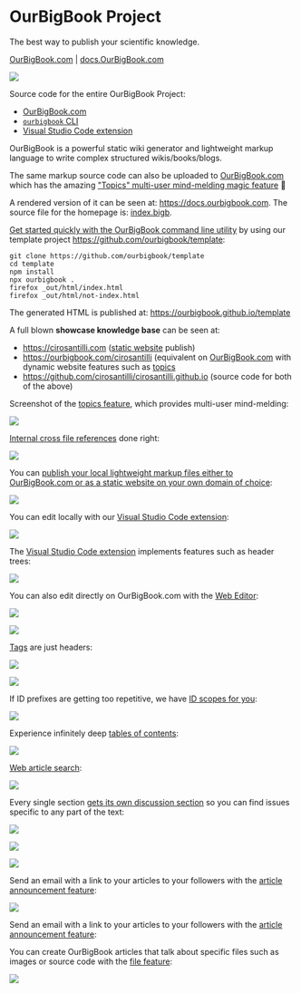 # OurBigBook Project

The best way to publish your scientific knowledge.

[OurBigBook.com](https://OurBigBook.com) | [docs.OurBigBook.com](https://docs.ourbigbook.com)

![](logo.svg)

Source code for the entire OurBigBook Project:

- [OurBigBook.com](https://OurBigBook.com)
- [`ourbigbook` CLI](https://docs.ourbigbook.com/#ourbigbook-cli)
- [Visual Studio Code extension](https://docs.ourbigbook.com/#visual-studio-code)

OurBigBook is a powerful static wiki generator and lightweight markup language to write complex structured wikis/books/blogs.

The same markup source code can also be uploaded to [OurBigBook.com](https://OurBigBook.com) which has the amazing ["Topics" multi-user mind-melding magic feature](https://docs.ourbigbook.com/#ourbigbook-web-topics) 🧙

A rendered version of it can be seen at: <https://docs.ourbigbook.com>. The source file for the homepage is: [index.bigb](index.bigb).

[Get started quickly with the OurBigBook command line utility](https://docs.ourbigbook.com/#ourbigbook-cli-quick-start) by using our template project <https://github.com/ourbigbook/template>:

```
git clone https://github.com/ourbigbook/template
cd template
npm install
npx ourbigbook .
firefox _out/html/index.html
firefox _out/html/not-index.html
```

The generated HTML is published at: https://ourbigbook.github.io/template

A full blown **showcase knowledge base** can be seen at:

* https://cirosantilli.com ([static website](https://docs.ourbigbook.com/#p-publish) publish)
* https://ourbigbook.com/cirosantilli (equivalent on [OurBigBook.com](https://docs.ourbigbook.com/#ourbigbook-com) with dynamic website features such as [topics](https://docs.ourbigbook.com/#ourbigbook-web-topics)
* https://github.com/cirosantilli/cirosantilli.github.io (source code for both of the above)

Screenshot of the [topics feature](https://docs.ourbigbook.com/#ourbigbook-web-topics), which provides multi-user mind-melding:

![](https://raw.githubusercontent.com/ourbigbook/ourbigbook-media/master/feature/topics/derivative.png)

[Internal cross file references](https://docs.ourbigbook.com/#cross-file-reference) done right:

![](https://raw.githubusercontent.com/ourbigbook/ourbigbook-media/master/feature/x/hilbert-space-arrow.png)

You can [publish your local lightweight markup files either to OurBigBook.com or as a static website on your own domain of choice](https://docs.ourbigbook.com/#publish-your-content):

![](https://raw.githubusercontent.com/ourbigbook/ourbigbook-media/master/feature/local-editing/bigb-publish-to-web-or-static-editor-logos.svg)

You can edit locally with our [Visual Studio Code extension](https://docs.ourbigbook.com/#visual-studio-code):

![](https://raw.githubusercontent.com/ourbigbook/ourbigbook-media/master/feature/vscode/install.png)

The [Visual Studio Code extension](https://docs.ourbigbook.com/#visual-studio-code) implements features such as header trees:

![](https://raw.githubusercontent.com/ourbigbook/ourbigbook-media/master/feature/vscode/tree.png)

You can also edit directly on OurBigBook.com with the [Web Editor](https://docs.ourbigbook.com#web-editor):

![](https://raw.githubusercontent.com/ourbigbook/ourbigbook-media/master/feature/web-editor/cirosantilli-derivative.png)

![](https://raw.githubusercontent.com/ourbigbook/ourbigbook-media/master/feature/web-editor/topic-link.png)

[Tags](https://docs.ourbigbook.com/#h-tag-argument) are just headers:

![](https://raw.githubusercontent.com/ourbigbook/ourbigbook-media/master/feature/tag/non-toplevel-documentary-sell.png)

![](https://raw.githubusercontent.com/ourbigbook/ourbigbook-media/master/feature/tagged-list/tagged.png)

If ID prefixes are getting too repetitive, we have [ID scopes for you](https://docs.ourbigbook.com/#h-scope-argument):

![](https://raw.githubusercontent.com/ourbigbook/ourbigbook-media/master/feature/scope/h1-breadcrumb-arrow-title.png)

Experience infinitely deep [tables of contents](https://docs.ourbigbook.com/#table-of-contents):

![](https://raw.githubusercontent.com/ourbigbook/ourbigbook-media/master/feature/dynamic-article-tree/demo.png)

[Web article search](https://docs.ourbigbook.com/#ourbigbook-web-search):

![](https://raw.githubusercontent.com/ourbigbook/ourbigbook-media/master/feature/search/physics-arrow.png)

Every single section [gets its own discussion section](https://docs.ourbigbook.com/#ourbigbook-web-discussions) so you can find issues specific to any part of the text:

![](https://raw.githubusercontent.com/ourbigbook/ourbigbook-media/master/Fundamental_theorem_of_calculus_subheader_discussion_arrow.png)

![](https://raw.githubusercontent.com/ourbigbook/ourbigbook-media/master/Fundamental_theorem_of_calculus_by_Barack_Obama_discussions.png)

![](https://raw.githubusercontent.com/ourbigbook/ourbigbook-media/master/Fundamental_theorem_of_calculus_by_Barack_Obama_discussion_1.png)

Send an email with a link to your articles to your followers with the [article announcement feature](https://docs.ourbigbook.com/article-announcement):

![](https://raw.githubusercontent.com/ourbigbook/ourbigbook-media/master/feature/announce/button-arrow.png)

Send an email with a link to your articles to your followers with the [article announcement feature](https://docs.ourbigbook.com/article-announcement):

You can create OurBigBook articles that talk about specific files such as images or source code with the [file feature](https://docs.ourbigbook.com/h-file-argument):

![](https://raw.githubusercontent.com/ourbigbook/ourbigbook-media/master/feature/file.png)
